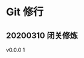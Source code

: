 <!--
 * @Author: nieloong@aliyun.com
 * @Date: 2020-03-10 12:19:17
 * @LastEditors: Loong Nie
 * @LastEditTime: 2020-03-10 13:04:52
 * @FilePath: \Git Xiuxing\README.md
 * @Descripttion:
 * @version:
 -->

# Git 修行

## 20200310 闭关修炼

v0.0.0
1
